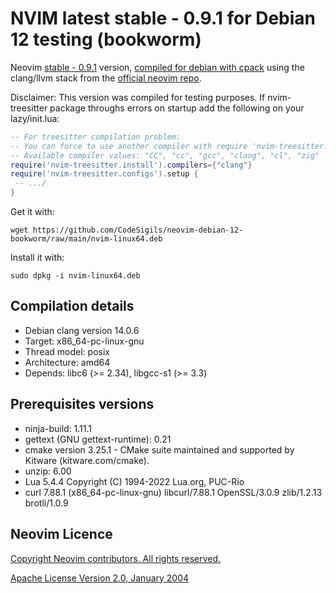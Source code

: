 # NVIM latest stable - 0.9.1 for Debian 12 testing (bookworm)

Neovim [stable - 0.9.1](https://github.com/neovim/neovim/releases/tag/v0.9.1) version, [compiled for debian with cpack](https://github.com/neovim/neovim/wiki/Building-Neovim) using the clang/llvm stack from the [official neovim repo](https://github.com/neovim/neovim).

Disclaimer: This version was compiled for testing purposes. If nvim-treesitter package throughs errors on startup add the following on your lazy/init.lua:

```lua
-- For treesitter compilation problem:
-- You can force to use another compiler with require 'nvim-treesitter.install'.compilers = {"gcc"}
-- Available compiler values: "CC", "cc", "gcc", "clang", "cl", "zig"
require('nvim-treesitter.install').compilers={"clang"}
require('nvim-treesitter.configs').setup {
 -- .../
}
```

Get it with:

`wget https://github.com/CodeSigils/neovim-debian-12-bookworm/raw/main/nvim-linux64.deb`

Install it with:

`sudo dpkg -i nvim-linux64.deb`

## Compilation details

- Debian clang version 14.0.6
- Target: x86_64-pc-linux-gnu
- Thread model: posix
- Architecture: amd64
- Depends: libc6 (>= 2.34), libgcc-s1 (>= 3.3)

## Prerequisites versions

- ninja-build: 1.11.1
- gettext (GNU gettext-runtime): 0.21
- cmake version 3.25.1 - CMake suite maintained and supported by Kitware (kitware.com/cmake).
- unzip: 6.00
- Lua 5.4.4  Copyright (C) 1994-2022 Lua.org, PUC-Rio
- curl 7.88.1 (x86_64-pc-linux-gnu) libcurl/7.88.1 OpenSSL/3.0.9 zlib/1.2.13 brotli/1.0.9

## Neovim Licence

<a href="https://github.com/neovim/neovim/blob/master/LICENSE.txt">
Copyright Neovim contributors. All rights reserved. 

Apache License Version 2.0, January 2004
</a>
